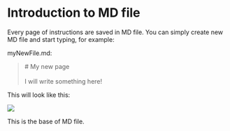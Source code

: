 # Introduction to MD file

Every page of instructions are saved in MD file. You can simply create new MD file and start typing, for example:

myNewFile.md:
> \# My new page<br></br>
> I will write something here!

This will look like this:

![](/assets/instruction-images/example-first-md-file.png)

This is the base of MD file.